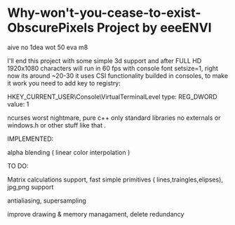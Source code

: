 # Why-won't-you-cease-to-exist- ObscurePixels Project by eeeENVI
aive no 1dea wot 50 eva m8

I'll end this project with some simple 3d support and after FULL HD 1920x1080 characters will run in 60 fps with console font setsize=1, right now its around ~20-30 
it uses CSI functionality builded in consoles, to make it work you need to add key to registry:

HKEY_CURRENT_USER\Console\VirtualTerminalLevel type: REG_DWORD value: 1

ncurses worst nightmare, pure c++ only standard libraries no externals or windows.h or other stuff like that  _._

IMPLEMENTED:

alpha blending ( linear color interpolation )

TO DO:

Matrix calculations support,
fast simple primitives ( lines,traingles,elipses),
jpg,png support

antialiasing,
supersampling

improve drawing & memory managament,
delete redundancy


